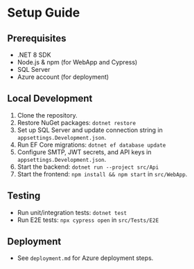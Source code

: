 # Setup Guide

## Prerequisites
- .NET 8 SDK
- Node.js & npm (for WebApp and Cypress)
- SQL Server
- Azure account (for deployment)

## Local Development
1. Clone the repository.
2. Restore NuGet packages: `dotnet restore`
3. Set up SQL Server and update connection string in `appsettings.Development.json`.
4. Run EF Core migrations: `dotnet ef database update`
5. Configure SMTP, JWT secrets, and API keys in `appsettings.Development.json`.
6. Start the backend: `dotnet run --project src/Api`
7. Start the frontend: `npm install && npm start` in `src/WebApp`.

## Testing
- Run unit/integration tests: `dotnet test`
- Run E2E tests: `npx cypress open` in `src/Tests/E2E`

## Deployment
- See `deployment.md` for Azure deployment steps.
